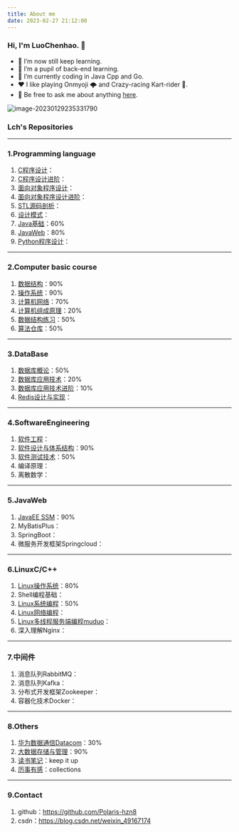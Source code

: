 ```yaml
---
title: About me
date: 2023-02-27 21:12:00
---
```


### Hi, I'm LuoChenhao. 👋

- 🔭 I’m now still keep learning.
- 🌱 I’m a pupil of back-end learning. 
- 🤔 I’m currently coding in Java Cpp and Go.
- ❤️ I like playing Onmyoji 🌩 and Crazy-racing Kart-rider 🚗.
- 💬 Be free to ask me about anything [here](https://gitee.com/Polaris-hzn8/LuoChenhao/issues).



![image-20230129235331790](assets/image-20230129235331790.png)

### Lch's Repositories

---

### 1.Programming language

1. [C程序设计](https://gitee.com/Polaris-hzn8/cprogramming)：
2. [C程序设计进阶](https://gitee.com/Polaris-hzn8/c-programming)：
3. [面向对象程序设计](https://gitee.com/Polaris-hzn8/cplus)：
4. [面向对象程序设计进阶](https://gitee.com/Polaris-hzn8/cpp-advance)：
5. [STL源码剖析](https://gitee.com/Polaris-hzn8/analysis-of-stl-source-code)：
6. [设计模式](https://portrait.gitee.com/Polaris-hzn8/design-mode)：
7. [Java基础](https://gitee.com/Polaris-hzn8/java-foundation)：60%
8. [JavaWeb](https://gitee.com/Polaris-hzn8/java-web)：80%
9. [Python程序设计](https://gitee.com/Polaris-hzn8/python)：

---

### 2.Computer basic course

1. [数据结构](https://gitee.com/Polaris-hzn8/data-struture)：90%
2. [操作系统](https://gitee.com/Polaris-hzn8/operating-system)：90%
3. [计算机网络](https://gitee.com/Polaris-hzn8/computer-networks)：70%
4. [计算机组成原理](https://gitee.com/Polaris-hzn8/principles-of-computer-composition)：20%
5. [数据结构练习](https://gitee.com/Polaris-hzn8/small-examples-of-data-structures)：50%
6. [算法仓库](https://gitee.com/Polaris-hzn8/algorithm)：50%

---

### 3.DataBase

1. [数据库概论](https://gitee.com/Polaris-hzn8/database-technology)：50%
2. [数据库应用技术](https://gitee.com/Polaris-hzn8/database-technology-apply)：20%
3. [数据库应用技术进阶](https://gitee.com/Polaris-hzn8/database-application)：10%
4. [Redis设计与实现](https://gitee.com/Polaris-hzn8/redis)：

---

### 4.SoftwareEngineering

1. [软件工程](https://gitee.com/Polaris-hzn8/software-engineering)：
2. [软件设计与体系结构](https://gitee.com/Polaris-hzn8/software-architecture)：90%
3. [软件测试技术](https://gitee.com/Polaris-hzn8/software-testing/tree/master/)：50%
4. 编译原理：
5. 离散数学：

---

### 5.JavaWeb

1. [JavaEE SSM](https://gitee.com/Polaris-hzn8/java-ee-framework)：90%
2. MyBatisPlus：
3. SpringBoot：
4. 微服务开发框架Springcloud：

---

### 6.LinuxC/C++

1. [Linux操作系统](https://gitee.com/Polaris-hzn8/linux)：80%
2. Shell编程基础：
3. [Linux系统编程](https://gitee.com/Polaris-hzn8/linux-system-and-network-programming)：50%
4. [Linux网络编程](https://gitee.com/Polaris-hzn8/linux-operating-system)：
5. [Linux多线程服务端编程muduo](https://gitee.com/Polaris-hzn8/muduo)：
6. 深入理解Nginx：

---

### 7.中间件

1. 消息队列RabbitMQ：
2. 消息队列Kafka：
3. 分布式开发框架Zookeeper：
4. 容器化技术Docker：

---

### 8.Others

1. [华为数据通信Datacom](https://gitee.com/Polaris-hzn8/routing-switching)：30%
2. [大数据存储与管理](https://gitee.com/Polaris-hzn8/bigdata)：90%
3. [读书笔记](https://gitee.com/Polaris-hzn8/read-a-casual-book)：keep it up
4. [历事有感](https://gitee.com/Polaris-hzn8/Collections)：collections

---

### 9.Contact

1. github：https://github.com/Polaris-hzn8
2. csdn：https://blog.csdn.net/weixin_49167174



